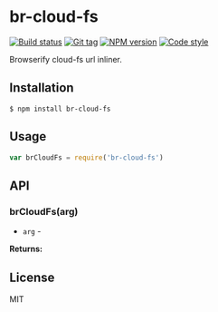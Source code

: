 
# br-cloud-fs

[![Build status][travis-image]][travis-url]
[![Git tag][git-image]][git-url]
[![NPM version][npm-image]][npm-url]
[![Code style][standard-image]][standard-url]

Browserify cloud-fs url inliner.

## Installation

    $ npm install br-cloud-fs

## Usage

```js
var brCloudFs = require('br-cloud-fs')

```

## API

### brCloudFs(arg)

- `arg` -

**Returns:**

## License

MIT

[travis-image]: https://img.shields.io/travis/joshrtay/br-cloud-fs.svg?style=flat-square
[travis-url]: https://travis-ci.org/joshrtay/br-cloud-fs
[git-image]: https://img.shields.io/github/tag/joshrtay/br-cloud-fs.svg?style=flat-square
[git-url]: https://github.com/joshrtay/br-cloud-fs
[standard-image]: https://img.shields.io/badge/code%20style-standard-brightgreen.svg?style=flat-square
[standard-url]: https://github.com/feross/standard
[npm-image]: https://img.shields.io/npm/v/br-cloud-fs.svg?style=flat-square
[npm-url]: https://npmjs.org/package/br-cloud-fs

